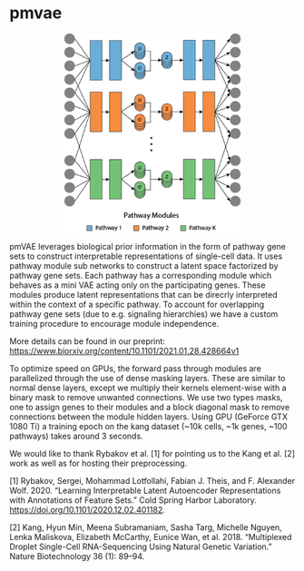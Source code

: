 # pmvae
<p align="center">
  <img src="https://github.com/ratschlab/pmvae/blob/main/model.png" height="350">

pmVAE leverages biological prior information in the form of pathway gene sets to construct interpretable representations of single-cell data. It uses pathway module sub networks to construct a latent space factorized by pathway gene sets. Each pathway has a corresponding module which behaves as a mini VAE acting only on the participating genes. These modules produce latent representations that can be direcrly interpreted within the context of a specific pathway. To account for overlapping pathway gene sets (due to e.g. signaling hierarchies) we have a custom training procedure to encourage module independence.

More details can be found in our preprint: https://www.biorxiv.org/content/10.1101/2021.01.28.428664v1

To optimize speed on GPUs, the forward pass through modules are parallelized through the use of dense masking layers. These are similar to normal dense layers, except we multiply their kernels element-wise with a binary mask to remove unwanted connections. We use two types masks, one to assign genes to their modules and a block diagonal mask to remove connections between the module hidden layers. Using GPU (GeForce GTX 1080 Ti) a training epoch on the kang dataset (~10k cells, ~1k genes, ~100 pathways) takes around 3 seconds.

We would like to thank Rybakov et al. [1] for pointing us to the Kang et al. [2] work as well as for hosting their preprocessing.

[1] Rybakov, Sergei, Mohammad Lotfollahi, Fabian J. Theis, and F. Alexander Wolf. 2020. “Learning Interpretable Latent Autoencoder Representations with Annotations of Feature Sets.” Cold Spring Harbor Laboratory. https://doi.org/10.1101/2020.12.02.401182.

[2] Kang, Hyun Min, Meena Subramaniam, Sasha Targ, Michelle Nguyen, Lenka Maliskova, Elizabeth McCarthy, Eunice Wan, et al. 2018. “Multiplexed Droplet Single-Cell RNA-Sequencing Using Natural Genetic Variation.” Nature Biotechnology 36 (1): 89–94.
